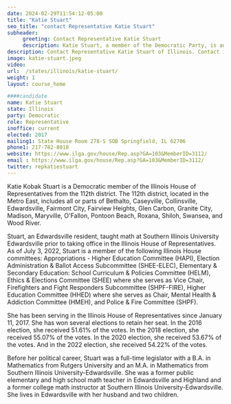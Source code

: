 ```yaml
---
date: 2024-02-29T11:54:12-05:00
title: "Katie Stuart"
seo_title: "contact Representative Katie Stuart"
subheader:
     greeting: Contact Representative Katie Stuart
     description: Katie Stuart, a member of the Democratic Party, is an American politician who serves as a member of the Illinois House of Representatives, representing District 112. She has held this position since 2017.
description: Contact Representative Katie Stuart of Illinois. Contact information for Katie Stuart includes email address, phone number, and mailing address.
image: katie-stuart.jpeg
video:
url:  /states/illinois/katie-stuart/
weight: 1
layout: course_home

####candidate
name: Katie Stuart
state: Illinois
party: Democratic
role: Representative
inoffice: current
elected: 2017
mailing1: State House Room 278-S SOB Springfield, IL 62706
phone1: 217-782-8018
website: https://www.ilga.gov/house/Rep.asp?GA=103&MemberID=3112/
email : https://www.ilga.gov/house/Rep.asp?GA=103&MemberID=3112/
twitter: repkatiestuart
---
```


Katie Kobak Stuart is a Democratic member of the Illinois House of Representatives from the 112th district. The 112th district, located in the Metro East, includes all or parts of Bethalto, Caseyville, Collinsville, Edwardsville, Fairmont City, Fairview Heights, Glen Carbon, Granite City, Madison, Maryville, O'Fallon, Pontoon Beach, Roxana, Shiloh, Swansea, and Wood River.

Stuart, an Edwardsville resident, taught math at Southern Illinois University Edwardsville prior to taking office in the Illinois House of Representatives. As of July 3, 2022, Stuart is a member of the following Illinois House committees: Appropriations - Higher Education Committee (HAPI), Election Administration & Ballot Access Subcommittee (SHEE-ELEC), Elementary & Secondary Education: School Curriculum & Policies Committee (HELM), Ethics & Elections Committee (SHEE) where she serves as Vice Chair, Firefighters and Fight Responders Subcommittee (SHPF-FIRE), Higher Education Committee (HHED) where she serves as Chair, Mental Health & Addiction Committee (HMEH), and Police & Fire Committee (SHPF).

She has been serving in the Illinois House of Representatives since January 11, 2017. She has won several elections to retain her seat. In the 2016 election, she received 51.61% of the votes. In the 2018 election, she received 55.07% of the votes. In the 2020 election, she received 53.67% of the votes. And in the 2022 election, she received 54.22% of the votes.

Before her political career, Stuart was a full-time legislator with a B.A. in Mathematics from Rutgers University and an M.A. in Mathematics from Southern Illinois University-Edwardsville. She was a former public elementary and high school math teacher in Edwardsville and Highland and a former college math instructor at Southern Illinois University-Edwardsville. She lives in Edwardsville with her husband and two children.
